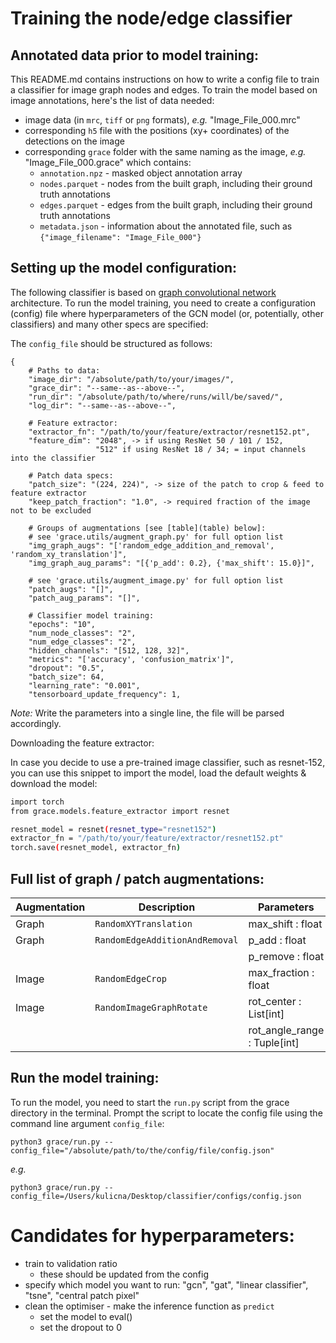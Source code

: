 # Training the node/edge classifier


## Annotated data prior to model training:

This README.md contains instructions on how to write a config file to train a classifier for image graph nodes and edges. To train the model based on image annotations, here's the list of data needed:

+ image data (in `mrc`, `tiff` or `png` formats), _e.g._ "Image_File_000.mrc"
+ corresponding `h5` file with the positions (xy+ coordinates)  of the detections on the image
+ corresponding `grace` folder with the same naming as the image, _e.g._ "Image_File_000.grace" which contains:
  + `annotation.npz` - masked object annotation array
  + `nodes.parquet` - nodes from the built graph, including their ground truth annotations
  + `edges.parquet` - edges from the built graph, including their ground truth annotations
  + `metadata.json` - information about the annotated file, such as `{"image_filename": "Image_File_000"}`


## Setting up the model configuration:

The following classifier is based on [graph convolutional network](https://arxiv.org/abs/1609.02907 "GCN seminal paper") architecture. To run the model training, you need to create a configuration (config) file where hyperparameters of the GCN model (or, potentially, other classifiers) and many other specs are specified:

The `config_file` should be structured as follows:

```
{
    # Paths to data:
    "image_dir": "/absolute/path/to/your/images/",
    "grace_dir": "--same--as--above--",
    "run_dir": "/absolute/path/to/where/runs/will/be/saved/",
    "log_dir": "--same--as--above--",

    # Feature extractor:
    "extractor_fn": "/path/to/your/feature/extractor/resnet152.pt",
    "feature_dim": "2048", -> if using ResNet 50 / 101 / 152,
                   "512" if using ResNet 18 / 34; = input channels into the classifier

    # Patch data specs:
    "patch_size": "(224, 224)", -> size of the patch to crop & feed to feature extractor
    "keep_patch_fraction": "1.0", -> required fraction of the image not to be excluded

    # Groups of augmentations [see [table](table) below]:
    # see 'grace.utils/augment_graph.py' for full option list
    "img_graph_augs": "['random_edge_addition_and_removal', 'random_xy_translation']",
    "img_graph_aug_params": "[{'p_add': 0.2}, {'max_shift': 15.0}]",

    # see 'grace.utils/augment_image.py' for full option list
    "patch_augs": "[]",
    "patch_aug_params": "[]",

    # Classifier model training:
    "epochs": "10",
    "num_node_classes": "2",
    "num_edge_classes": "2",
    "hidden_channels": "[512, 128, 32]",
    "metrics": "['accuracy', 'confusion_matrix']",
    "dropout": "0.5",
    "batch_size": 64,
    "learning_rate": "0.001",
    "tensorboard_update_frequency": 1,
```

_Note:_ Write the parameters into a single line, the file will be parsed accordingly.

Downloading the feature extractor:

In case you decide to use a pre-trained image classifier, such as resnet-152, you can use this snippet to import the model, load the default weights & download the model:

```sh
import torch
from grace.models.feature_extractor import resnet

resnet_model = resnet(resnet_type="resnet152")
extractor_fn = "/path/to/your/feature/extractor/resnet152.pt"
torch.save(resnet_model, extractor_fn)
```


## Full list of graph / patch augmentations:

| Augmentation  | Description                    | Parameters                   |
| ------------- | ------------------------------ | ---------------------------- |
| Graph         | `RandomXYTranslation`          | max_shift : float            |
| Graph         | `RandomEdgeAdditionAndRemoval` | p_add : float                |
|               |                                | p_remove : float             |
| Image         | `RandomEdgeCrop`               | max_fraction : float         |
| Image         | `RandomImageGraphRotate`       | rot_center : List[int]       |
|               |                                | rot_angle_range : Tuple[int] |


## Run the model training:

To run the model, you need to start the `run.py` script from the grace directory in the terminal. Prompt the script to locate the config file using the command line argument `config_file`:

```
python3 grace/run.py --config_file="/absolute/path/to/the/config/file/config.json"
```
_e.g._
```
python3 grace/run.py --config_file=/Users/kulicna/Desktop/classifier/configs/config.json
```


# Candidates for hyperparameters:

+ train to validation ratio
  + these should be updated from the config  
+ specify which model you want to run: "gcn", "gat", "linear classifier", "tsne", "central patch pixel"
+ clean the optimiser - make the inference function as `predict`
  + set the model to eval()
  + set the dropout to 0
